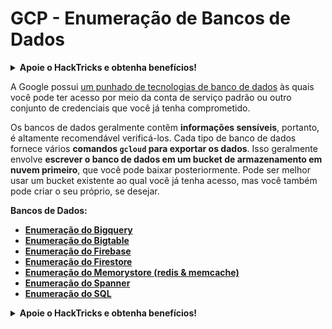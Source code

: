 # GCP - Enumeração de Bancos de Dados

<details>

<summary><strong>Apoie o HackTricks e obtenha benefícios!</strong></summary>

* Se você deseja ver sua **empresa anunciada no HackTricks** ou se deseja acessar a **última versão do PEASS ou baixar o HackTricks em PDF**, confira os [**PLANOS DE ASSINATURA**](https://github.com/sponsors/carlospolop)!
* Adquira o [**swag oficial do PEASS & HackTricks**](https://peass.creator-spring.com)
* Descubra [**The PEASS Family**](https://opensea.io/collection/the-peass-family), nossa coleção exclusiva de [**NFTs**](https://opensea.io/collection/the-peass-family)
* **Junte-se ao** 💬 [**grupo do Discord**](https://discord.gg/hRep4RUj7f) ou ao [**grupo do telegram**](https://t.me/peass) ou **siga-me** no **Twitter** 🐦 [**@carlospolopm**](https://twitter.com/carlospolopm).
* **Compartilhe suas técnicas de hacking enviando PRs para os repositórios do** [**HackTricks**](https://github.com/carlospolop/hacktricks) e [**HackTricks Cloud**](https://github.com/carlospolop/hacktricks-cloud) no Github.

</details>

A Google possui [um punhado de tecnologias de banco de dados](https://cloud.google.com/products/databases/) às quais você pode ter acesso por meio da conta de serviço padrão ou outro conjunto de credenciais que você já tenha comprometido.

Os bancos de dados geralmente contêm **informações sensíveis**, portanto, é altamente recomendável verificá-los. Cada tipo de banco de dados fornece vários **comandos `gcloud` para exportar os dados**. Isso geralmente envolve **escrever o banco de dados em um bucket de armazenamento em nuvem primeiro**, que você pode baixar posteriormente. Pode ser melhor usar um bucket existente ao qual você já tenha acesso, mas você também pode criar o seu próprio, se desejar.

**Bancos de Dados:**

* ****[**Enumeração do Bigquery**](gcp-bigquery-enum.md)****
* ****[**Enumeração do Bigtable**](gcp-bigtable-enum.md)****
* ****[**Enumeração do Firebase**](gcp-firebase-enum.md)****
* ****[**Enumeração do Firestore**](gcp-firestore-enum.md)****
* ****[**Enumeração do Memorystore (redis & memcache)**](gcp-memorystore-enum.md)****
* ****[**Enumeração do Spanner**](gcp-spanner-enum.md)****
* ****[**Enumeração do SQL**](gcp-sql-enum.md)****

<details>

<summary><strong>Apoie o HackTricks e obtenha benefícios!</strong></summary>

* Se você deseja ver sua **empresa anunciada no HackTricks** ou se deseja acessar a **última versão do PEASS ou baixar o HackTricks em PDF**, confira os [**PLANOS DE ASSINATURA**](https://github.com/sponsors/carlospolop)!
* Adquira o [**swag oficial do PEASS & HackTricks**](https://peass.creator-spring.com)
* Descubra [**The PEASS Family**](https://opensea.io/collection/the-peass-family), nossa coleção exclusiva de [**NFTs**](https://opensea.io/collection/the-peass-family)
* **Junte-se ao** 💬 [**grupo do Discord**](https://discord.gg/hRep4RUj7f) ou ao [**grupo do telegram**](https://t.me/peass) ou **siga-me** no **Twitter** 🐦 [**@carlospolopm**](https://twitter.com/carlospolopm).
* **Compartilhe suas técnicas de hacking enviando PRs para os repositórios do** [**HackTricks**](https://github.com/carlospolop/hacktricks) e [**HackTricks Cloud**](https://github.com/carlospolop/hacktricks-cloud) no Github.

</details>
